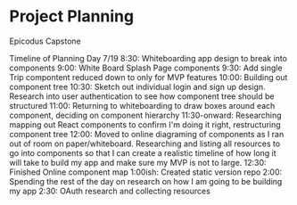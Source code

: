 # Project Planning
Epicodus Capstone

Timeline of Planning Day 7/19
8:30: Whiteboarding app design to break into components
9:00: White Board Splash Page components
9:30: Add single Trip compontent reduced down to only for MVP features
10:00: Building out component tree
10:30: Sketch out individual login and sign up design. Research into user authentication to see how component tree should be structured
11:00: Returning to whiteboarding to draw boxes around each component, deciding on component hierarchy 
11:30-onward: Researching mapping out React components to confirm I'm doing it right, restructuring component tree
12:00: Moved to online diagraming of components as I ran out of room on paper/whiteboard. Researching and listing all resources to go into components so that I can create a realistic timeline of how long it will take to build my app and make sure my MVP is not to large. 
12:30: Finished Online component map
1:00ish: Created static version repo
2:00: Spending the rest of the day on research on how I am going to be building my app
2:30: OAuth research and collecting resources 